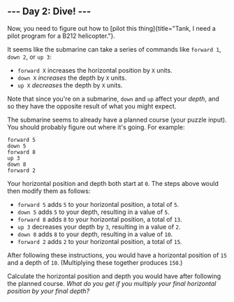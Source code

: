--- Day 2: Dive! ---
--------------------

Now, you need to figure out how to [pilot this
thing]{title="Tank, I need a pilot program for a B212 helicopter."}.

It seems like the submarine can take a series of commands like
`forward 1`, `down 2`, or `up 3`:

-   `forward X` increases the horizontal position by `X` units.
-   `down X` *increases* the depth by `X` units.
-   `up X` *decreases* the depth by `X` units.

Note that since you're on a submarine, `down` and `up` affect your
*depth*, and so they have the opposite result of what you might expect.

The submarine seems to already have a planned course (your puzzle
input). You should probably figure out where it's going. For example:

    forward 5
    down 5
    forward 8
    up 3
    down 8
    forward 2

Your horizontal position and depth both start at `0`. The steps above
would then modify them as follows:

-   `forward 5` adds `5` to your horizontal position, a total of `5`.
-   `down 5` adds `5` to your depth, resulting in a value of `5`.
-   `forward 8` adds `8` to your horizontal position, a total of `13`.
-   `up 3` decreases your depth by `3`, resulting in a value of `2`.
-   `down 8` adds `8` to your depth, resulting in a value of `10`.
-   `forward 2` adds `2` to your horizontal position, a total of `15`.

After following these instructions, you would have a horizontal position
of `15` and a depth of `10`. (Multiplying these together produces
`150`.)

Calculate the horizontal position and depth you would have after
following the planned course. *What do you get if you multiply your
final horizontal position by your final depth?*
